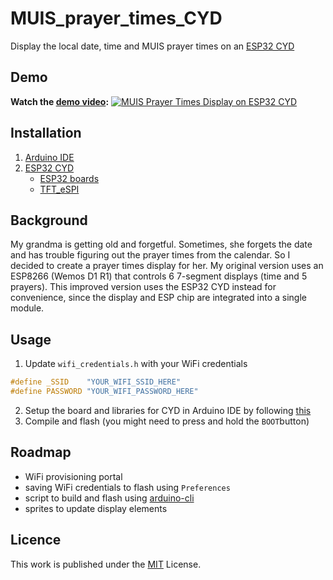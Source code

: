 # MUIS_prayer_times_CYD

Display the local date, time and MUIS prayer times on an [ESP32 CYD](https://github.com/witnessmenow/ESP32-Cheap-Yellow-Display)

## Demo
**Watch the [demo video](https://www.youtube.com/watch?v=yT5R_Q9c7Bg):**
[![MUIS Prayer Times Display on ESP32 CYD](https://img.youtube.com/vi/yT5R_Q9c7Bg/maxresdefault.jpg)](https://www.youtube.com/watch?v=yT5R_Q9c7Bg)

## Installation

1. [Arduino IDE](https://www.arduino.cc/en/software/)
2. [ESP32 CYD](https://github.com/witnessmenow/ESP32-Cheap-Yellow-Display/blob/main/SETUP.md)
     - [ESP32 boards](https://docs.espressif.com/projects/arduino-esp32/en/latest/installing.html)
     - [TFT_eSPI](https://github.com/Bodmer/TFT_eSPI)

## Background
My grandma is getting old and forgetful. Sometimes, she forgets the date and has trouble figuring out the prayer times from the calendar. So I decided to create a prayer times display for her. My original version uses an ESP8266 (Wemos D1 R1) that controls 6 7-segment displays (time and 5 prayers). This improved version uses the ESP32 CYD instead for convenience, since the display and ESP chip are integrated into a single module.

    
## Usage
1. Update `wifi_credentials.h` with your WiFi credentials
```c
#define _SSID    "YOUR_WIFI_SSID_HERE"
#define PASSWORD "YOUR_WIFI_PASSWORD_HERE"
```
2. Setup the board and libraries for CYD in Arduino IDE by following [this](https://github.com/witnessmenow/ESP32-Cheap-Yellow-Display/blob/main/SETUP.md)
3. Compile and flash (you might need to press and hold the `BOOT`button)

## Roadmap

- WiFi provisioning portal
- saving WiFi credentials to flash using `Preferences`
- script to build and flash using [arduino-cli](https://arduino.github.io/arduino-cli/1.2/)
- sprites to update display elements

## Licence

This work is published under the [MIT](https://choosealicense.com/licenses/mit/) License.
